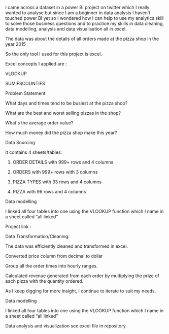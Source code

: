 I came across a dataset in a power BI project on twitter which I really wanted to analyse but since I am a beginner in data analysis I haven’t touched power BI yet so I wondered how I can help to use my analytics skill to solve those business questions and to practice my skills in data cleaning, data modelling, analysis and data visualisation all in excel.

The data was about the details of all orders made at the pizza shop in the year 2015

So the only tool I used for this project is excel.

Excel concepts I applied are :

VLOOKUP

SUMIFSCOUNTIFS

Problem Statement

What days and times tend to be busiest at the pizza shop?

What are the best and worst selling pizzas in the shop?

What's the average order value?

How much money did the pizza shop make this year?

Data Sourcing

It contains 4 sheets/tables:

1. ORDER DETAILS with 999+ rows and 4 columns

2. ORDERS with 999+ rows with 3 columns

3. PIZZA TYPES with 33 rows and 4 columns

4. PIZZA with 96 rows and 4 columns

Data modelling

I linked all four tables into one using the VLOOKUP function which I name in a sheet called “all linked”

Project link : 

Data Transformation/Cleaning:

The data was efficiently cleaned and transformed in excel.

Converted price column from decimal to dollar

Group all the order times into hourly ranges.

Calculated revenue generated from each order by multiplying the prize of each pizza with the quantity ordered.

As I keep digging for more insight, I continue to iterate to suit my needs.

Data modelling

I linked all four tables into one using the VLOOKUP function which I name in a sheet called “all linked”

 
Data analysis and visualization
see excel file in repository.

